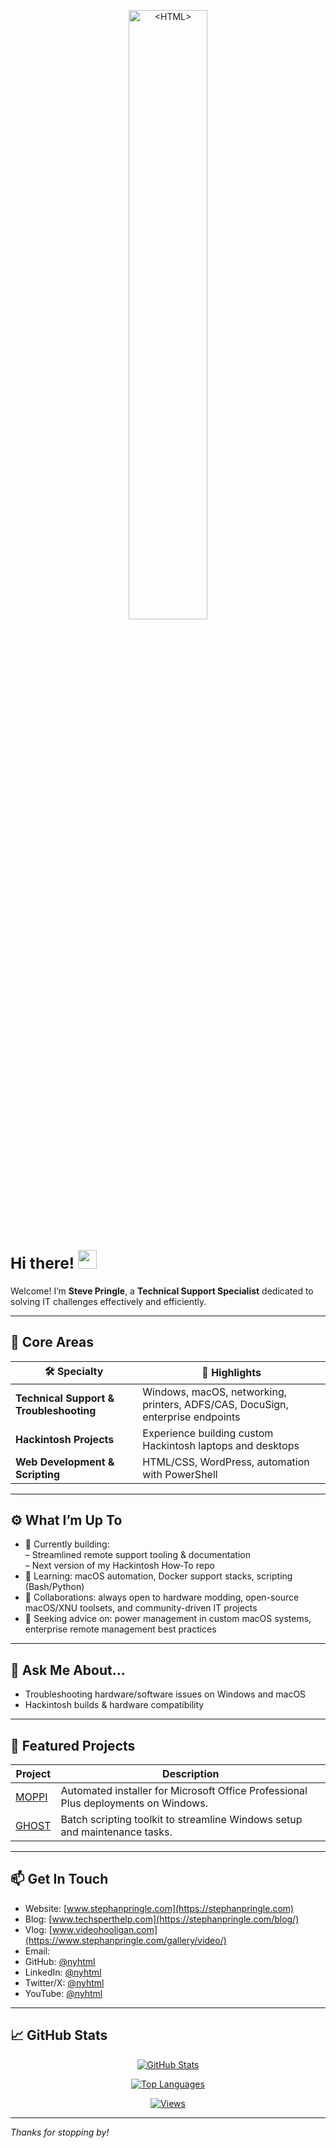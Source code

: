 <p align="center">
  <a href="#">
    <img src="https://user-images.githubusercontent.com/2177262/149684665-0017c492-891a-400d-9820-29a03aebdadb.png" alt="<HTML>" title="<HTML>" width="50%" />
  </a>
</p>

### **<h2> Hi there! <img src="https://i.imgur.com/lzogB7F.gif" width="30px"></h2>**

Welcome! I’m **Steve Pringle**, a **Technical Support Specialist** dedicated to solving IT challenges effectively and efficiently.

---

## 🚀 Core Areas

| 🛠 Specialty | 🌟 Highlights |
|-------------|---------------|
| **Technical Support & Troubleshooting** | Windows, macOS, networking, printers, ADFS/CAS, DocuSign, enterprise endpoints |
| **Hackintosh Projects** | Experience building custom Hackintosh laptops and desktops |
| **Web Development & Scripting** | HTML/CSS, WordPress, automation with PowerShell |

---

## ⚙️ What I’m Up To

- 🔭 Currently building:  
  – Streamlined remote support tooling & documentation  
  – Next version of my Hackintosh How‑To repo  
- 🌱 Learning: macOS automation, Docker support stacks, scripting (Bash/Python)  
- 👯 Collaborations: always open to hardware modding, open-source macOS/XNU toolsets, and community-driven IT projects  
- 🤔 Seeking advice on: power management in custom macOS systems, enterprise remote management best practices

---

## 💬 Ask Me About…

- Troubleshooting hardware/software issues on Windows and macOS  
- Hackintosh builds & hardware compatibility    

---

## 🔧 Featured Projects

| Project | Description |
|---------|-------------|
| [MOPPI](https://github.com/nyhtml/MOPPI) | Automated installer for Microsoft Office Professional Plus deployments on Windows. |
| [GHOST](https://github.com/nyhtml/GHOST) | Batch scripting toolkit to streamline Windows setup and maintenance tasks. |

---

## 📫 Get In Touch

- Website: [www.stephanpringle.com](https://stephanpringle.com)  
- Blog: [www.techsperthelp.com](https://stephanpringle.com/blog/)  
- Vlog: [www.videohooligan.com](https://www.stephanpringle.com/gallery/video/)  
- Email:
- GitHub: [@nyhtml](https://github.com/nyhtml)  
- LinkedIn: [@nyhtml](https://www.linkedin.com/in/nyhtml)
- Twitter/X: [@nyhtml](https://twitter.com/nyhtml)
- YouTube: [@nyhtml](https://www.youtube.com/@nyhtml)

---

## 📈 GitHub Stats

<p align="center">
  <a href="https://github.com/nyhtml?tab=achievements">
    <img src="https://github-readme-stats.vercel.app/api?username=nyhtml&include_all_commits=true&show_icons=true&count_private=false" alt="GitHub Stats" />
  </a>
</p>

<p align="center">
  <a href="https://github.com/nyhtml">
    <img src="https://github-readme-stats.vercel.app/api/top-langs/?username=nyhtml&layout=compact&hide=java" alt="Top Languages" />
  </a>
</p>

<p align="center">
  <a href="#">
    <img src="https://komarev.com/ghpvc/?username=nyhtml" alt="Views" />
  </a>
</p>

---

*Thanks for stopping by!*
